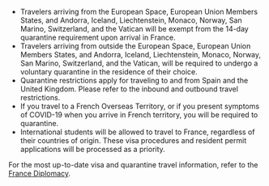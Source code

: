 - Travelers arriving from the European Space, European Union Members States, and Andorra, Iceland, Liechtenstein, Monaco, Norway, San Marino, Switzerland, and the Vatican will be exempt from the 14-day quarantine requirement upon arrival in France.
- Travelers arriving from outside the European Space, European Union Members States, and Andorra, Iceland, Liechtenstein, Monaco, Norway, San Marino, Switzerland, and the Vatican, will be required to undergo a voluntary quarantine in the residence of their choice.
- Quarantine restrictions apply for traveling to and from Spain and the United Kingdom. Please refer to the inbound and outbound travel restrictions.
- If you travel to a French Overseas Territory, or if you present symptoms of COVID-19 when you arrive in French territory, you will be required to quarantine.
- International students will be allowed to travel to France, regardless of their countries of origin. These visa procedures and resident permit applications will be processed as a priority.

For the most up-to-date visa and quarantine travel information, refer to the [France Diplomacy](https://www.gouvernement.fr/en/coronavirus-covid-19).
